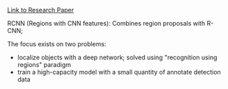 [Link to Research Paper](https://arxiv.org/pdf/1311.2524)

RCNN (Regions with CNN features): Combines region proposals with R-CNN;

The focus exists on two problems:
- localize objects with a deep network; solved using "recognition using regions" paradigm
- train a high-capacity model with a small quantity of annotate detection data